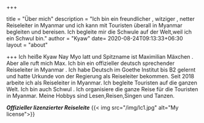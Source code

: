 +++

title = "Über mich"
description = "Ich bin ein freundlicher , witziger , netter Reiseleiter in Myanmar und ich kann mit Touristen überall in Myanmar begleiten und bereisen. Ich begleite mir die Schwule auf der Welt,weil ich ein Schwul bin."
author = "Kyaw"
date= 2020-08-24T09:13:33+06:30
layout = "about"

+++
Ich heiße Kyaw Nay Myo latt und Spitzname ist Maximilian Mäxchen . Aber alle ruft mich Max. Ich bin ein offizieller deutsch sprechender Reiseleiter in Myanmar . Ich habe Deutsch im Goethe Institut bis B2 gelernt und hatte Urkunde von der Regierung als Reiseleiter bekommen. Seit 2018 arbeite ich als Reiseleiter in Myanmar. Ich begleite Touristen auf die ganzen Welt. Ich bin auch Schwul . Ich organisiere die ganze Reise für die Touristen in Myanmar. Meine Hobbys sind Lesen,Reisen,Singen und Tanzen.

***Offizieller lizenzierter Reiseleite***
{{< img src="/img/lc1.jpg" alt="My license">}}
